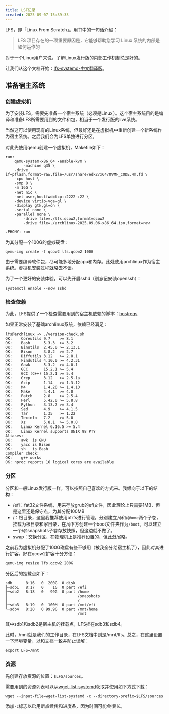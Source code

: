 ```yaml
---
title: LSF记录
created: 2025-09-07 15:39:33
---
```

LFS，即「Linux From Scratch」。用书中的一句话介绍：

> LFS 项目存在的一项重要原因是，它能够帮助您学习 Linux 系统的内部是如何运作的

对于一个Linux用户来说，了解Linux发行版的内部工作机制总是好的。

让我们从这个文档开始：[lfs-systemd-中文翻译版](https://lfs.xry111.site/zh_CN/12.4-systemd/)。

## 准备宿主系统

### 创建虚拟机

为了安装LFS，需要先准备一个宿主系统（必须是Linux）。这个宿主系统目的是编译和准备LFS所需要用到的文件和包，相当于一个发行版的live系统。

当然这可以使用现有的Linux系统，但最好还是在虚拟机中重新创建一个新系统作为宿主系统。之后我们会为LFS单独进行分区。

对此先使用qemu创建一个虚拟机，Makefile如下：

```shell
run:
	qemu-system-x86_64 -enable-kvm \
		-machine q35 \
    -drive if=pflash,format=raw,file=/usr/share/edk2/x64/OVMF_CODE.4m.fd \
    -cpu host \
    -smp 8 \
    -m 16G \
    -net nic \
    -net user,hostfwd=tcp::2222-:22 \
    -device virtio-vga-gl \
    -display gtk,gl=on \
    -serial none \
    -parallel none \
		-drive file=./lfs.qcow2,format=qcow2
		-drive file=./archlinux-2025.09.06-x86_64.iso,format=raw

.PHONY: run
```

为其分配一个100G的虚拟硬盘：

```shell
qemu-img create -f qcow2 lfs.qcow2 100G 
```

由于需要编译软件包，尽可能多地分配cpu和内存。此处使用archlinux作为宿主系统。虚拟机安装过程就略去不谈。

为了一个更好的安装体验，可以先开启sshd（别忘记安装openssh）：

```shell
systemctl enable --now sshd
```

### 检查依赖

为此，LFS提供了一个检查需要用到的宿主机依赖的脚本：[hostreqs](https://lfs.xry111.site/zh_CN/12.4-systemd/chapter02/hostreqs.html)

如果正常安装了基础archlinux系统，依赖已经满足：

```shell
lfs@archlinux ~> ./version-check.sh 
OK:    Coreutils 9.7    >= 8.1
OK:    Bash      5.3.3  >= 3.2
OK:    Binutils  2.45.0 >= 2.13.1
OK:    Bison     3.8.2  >= 2.7
OK:    Diffutils 3.12   >= 2.8.1
OK:    Findutils 4.10.0 >= 4.2.31
OK:    Gawk      5.3.2  >= 4.0.1
OK:    GCC       15.2.1 >= 5.4
OK:    GCC (C++) 15.2.1 >= 5.4
OK:    Grep      3.12   >= 2.5.1a
OK:    Gzip      1.14   >= 1.3.12
OK:    M4        1.4.20 >= 1.4.10
OK:    Make      4.4.1  >= 4.0
OK:    Patch     2.8    >= 2.5.4
OK:    Perl      5.42.0 >= 5.8.8
OK:    Python    3.13.7 >= 3.4
OK:    Sed       4.9    >= 4.1.5
OK:    Tar       1.35   >= 1.22
OK:    Texinfo   7.2    >= 5.0
OK:    Xz        5.8.1  >= 5.0.0
OK:    Linux Kernel 6.16.5 >= 5.4
OK:    Linux Kernel supports UNIX 98 PTY
Aliases:
OK:    awk  is GNU
OK:    yacc is Bison
OK:    sh   is Bash
Compiler check:
OK:    g++ works
OK: nproc reports 16 logical cores are available
```

### 分区

分区和一般Linux发行版一样，可以按照自己喜欢的方式来。我倾向于以下的结构：

- /efi：fat32文件系统，用来存放grub的efi文件，因此理论上只需要1MB，但是这里还是保守点，为其分配100MB
- /：根目录，这里我推荐使用btrfs进行管理。分别建立`/@`和/`@home`两个子卷，挂载为根目录和家目录，在`/@`下方创建一个boot文件夹作为`/boot`。可以建立一个/@snapshots子卷存放快照，但这边就不做了。
- swap：交换分区，在物理机上是推荐设置的，但此处省略。

之前我为虚拟机分配了100G磁盘有些不够用（被我全分给宿主机了），因此对其进行扩容。好在qcow2扩容十分方便：

```shell
qemu-img resize lfs.qcow2 200G
```

分区后的挂载点如下：

```shell
sdb      8:16   0  200G  0 disk 
├─sdb1   8:17   0    1G  0 part /efi
├─sdb2   8:18   0   99G  0 part /home
│                               /snapshots
│                               /
├─sdb3   8:19   0  100M  0 part /mnt/efi
└─sdb4   8:20   0 99.9G  0 part /mnt/home
                                /mnt
```

其中sdb1和sdb2是宿主机的挂载点，LFS挂在sdb3和sdb4。

此时，/mnt就是我们的工作目录，在LFS文档中则是/mnt/lfs。总之，在这里设置一下环境变量，以和文档一致并防止误解：

```shell
export LFS=/mnt
```

### 资源

先创建存放资源的位置：`$LFS/sources`。

需要用到的资源列表可以从[wget-list-systemd](https://lfs.xry111.site/zh_CN/12.4-systemd/wget-list-systemd)获取并使用如下方式下载：

```shell
wget --input-file=wget-list-systemd -c --directory-prefix=$LFS/sources
```

添加`-c`标志以启用断点续传和进度条，因为时间可能会很长。